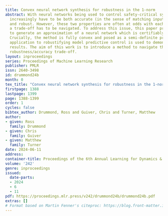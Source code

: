 ```yaml
---
title: Convex neural network synthesis for robustness in the 1-norm
abstract: With neural networks being used to control safety-critical systems, they
  increasingly have to be both accurate (in the sense of matching inputs to outputs)
  and robust. However, these two properties are often at odds with each other and
  a trade-off has to be navigated. To address this issue, this paper proposes a method
  to generate an approximation of a neural network which is certifiably more robust.
  Crucially, the method is fully convex and posed as a semi-definite programme. An
  application to robustifying model predictive control is used to demonstrate the
  results. The aim of this work is to introduce a method to navigate the neural network
  robustness/accuracy trade-off.
layout: inproceedings
series: Proceedings of Machine Learning Research
publisher: PMLR
issn: 2640-3498
id: drummond24b
month: 0
tex_title: "Convex neural network synthesis for robustness in the 1-norm"
firstpage: 1388
lastpage: 1399
page: 1388-1399
order: 1
cycles: false
bibtex_author: Drummond, Ross and Guiver, Chris and Turner, Matthew
author:
- given: Ross
  family: Drummond
- given: Chris
  family: Guiver
- given: Matthew
  family: Turner
date: 2024-06-11
address:
container-title: Proceedings of the 6th Annual Learning for Dynamics & Control Conference
volume: '242'
genre: inproceedings
issued:
  date-parts:
  - 2024
  - 6
  - 11
pdf: https://proceedings.mlr.press/v242/drummond24b/drummond24b.pdf
extras: []
# Format based on Martin Fenner's citeproc: https://blog.front-matter.io/posts/citeproc-yaml-for-bibliographies/
---
```

